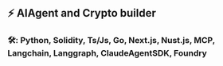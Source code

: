 ## ⚡️ AIAgent and Crypto builder
### 🛠️: Python, Solidity, Ts/Js, Go, Next.js, Nust.js, MCP, Langchain, Langgraph, ClaudeAgentSDK, Foundry
<!--
**JinTanba/JinTanba** is a ✨ _special_ ✨ repository because its `README.md` (this file) appears on your GitHub profile.

Here are some ideas to get you started:

- 🔭 I’m currently working on ...
- 🌱 I’m currently learning ...
- 👯 I’m looking to collaborate on ...
- 🤔 I’m looking for help with ...
- 💬 Ask me about ...
- 📫 How to reach me: ...
- 😄 Pronouns: ...
- ⚡ Fun fact: ...
-->

